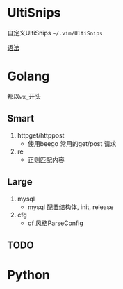 UltiSnips
=========

自定义UltiSnips
`~/.vim/UltiSnips`

[语法][1]

# Golang

都以`wx_`开头

## Smart
1. httpget/httppost
    - 使用beego 常用的get/post 请求
2. re
    - 正则匹配内容

## Large
1. mysql
    - mysql 配置结构体, init, release
2. cfg
    - of 风格ParseConfig

## TODO

# Python



[1]:https://github.com/SirVer/ultisnips/blob/master/doc/UltiSnips.txt "Docs"
